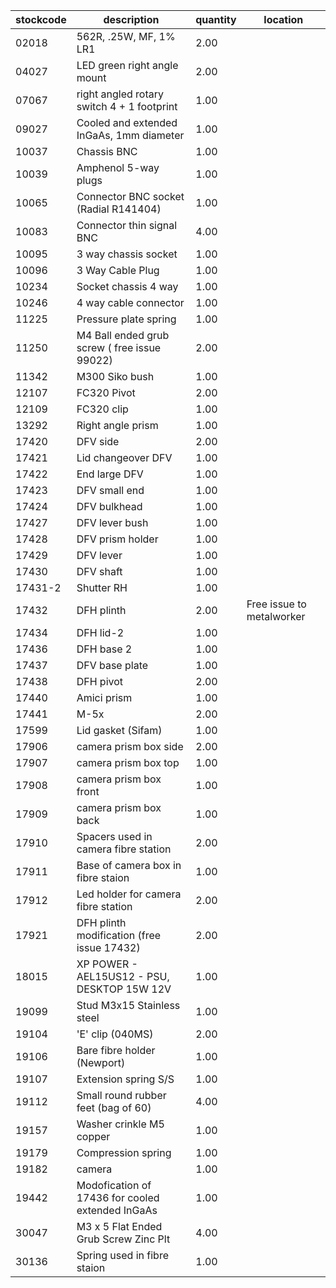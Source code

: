 |stockcode|description|quantity|location|
|---------|-----------|--------|--------|
|02018|562R, .25W, MF, 1% LR1|2.00||
|04027|LED green right angle mount|2.00||
|07067|right angled rotary switch 4 + 1 footprint|1.00||
|09027|Cooled and extended InGaAs, 1mm diameter|1.00||
|10037|Chassis BNC|1.00||
|10039|Amphenol 5-way plugs|1.00||
|10065|Connector BNC socket (Radial R141404)|1.00||
|10083|Connector thin signal BNC|4.00||
|10095|3 way chassis socket|1.00| |
|10096|3 Way Cable Plug|1.00||
|10234|Socket chassis 4 way|1.00||
|10246|4 way cable connector|1.00||
|11225|Pressure plate spring|1.00||
|11250|M4 Ball ended grub screw ( free issue 99022)|2.00||
|11342|M300 Siko bush|1.00||
|12107|FC320 Pivot|2.00||
|12109|FC320 clip|1.00||
|13292|Right angle prism|1.00||
|17420|DFV side|2.00||
|17421|Lid changeover DFV|1.00||
|17422|End large DFV|1.00||
|17423|DFV small end|1.00||
|17424|DFV bulkhead|1.00||
|17427|DFV lever bush|1.00||
|17428|DFV prism holder|1.00||
|17429|DFV lever|1.00||
|17430|DFV shaft|1.00||
|17431-2|Shutter RH|1.00||
|17432|DFH plinth|2.00|Free issue to metalworker|
|17434|DFH lid-2|1.00||
|17436|DFH base 2|1.00||
|17437|DFV base plate|1.00||
|17438|DFH pivot|2.00||
|17440|Amici prism|1.00||
|17441|M-5x|2.00||
|17599|Lid gasket (Sifam)|1.00||
|17906|camera prism box side|2.00||
|17907|camera prism box top|1.00||
|17908|camera prism box front|1.00||
|17909|camera prism box back|1.00||
|17910|Spacers used in camera fibre station|2.00||
|17911|Base of camera box in fibre staion|1.00||
|17912|Led holder for camera fibre station|2.00||
|17921|DFH plinth modification (free issue 17432)|2.00||
|18015|XP POWER - AEL15US12 - PSU, DESKTOP 15W 12V|1.00||
|19099|Stud M3x15 Stainless steel|1.00||
|19104|'E' clip (040MS)|2.00||
|19106|Bare fibre holder (Newport)|1.00||
|19107|Extension spring S/S|1.00||
|19112|Small round rubber feet (bag of 60)|4.00||
|19157|Washer crinkle M5 copper|1.00||
|19179|Compression spring|1.00||
|19182|camera|1.00||
|19442|Modofication of 17436 for cooled extended InGaAs|1.00||
|30047|M3 x 5 Flat Ended Grub Screw Zinc Plt|4.00||
|30136|Spring used in fibre staion|1.00||
